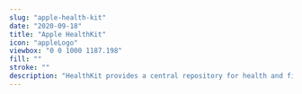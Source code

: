 ```yaml
---
slug: "apple-health-kit"
date: "2020-09-18"
title: "Apple HealthKit"
icon: "appleLogo"
viewbox: "0 0 1000 1187.198"
fill: ""
stroke: ""
description: "HealthKit provides a central repository for health and fitness data on iPhone and Apple Watch."
---
```

